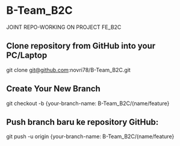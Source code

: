 # B-Team_B2C
JOINT REPO-WORKING ON PROJECT FE_B2C



## Clone repository from GitHub into your PC/Laptop
git clone git@github.com:novri78/B-Team_B2C.git

## Create Your New Branch
git checkout -b {your-branch-name: B-Team_B2C/(name/feature}

## Push branch baru ke repository GitHub:

git push -u origin {your-branch-name: B-Team_B2C/(name/feature}
